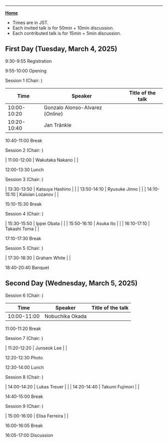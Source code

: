 ---

[**Home**](index)

- Times are in JST. 
- Each invited talk is for 50min + 10min discussion. 
- Each contributed talk is for 15min + 5min discussion. 
<!--- Both of them include time for questions and comments.-->

## First Day (Tuesday, March 4, 2025)

9:30-9:55 Registration

9:55-10:00 Opening

Session 1 (Chair: )

| Time | Speaker | Title of the talk |
|----|----|----|
| 10:00-10:20 | Gonzalo Alonso-Alvarez (*Online*) | []() |
| 10:20-10:40 | Jan Tränkle | []() |

10:40-11:00    Break

Session 2 (Chair: )

| 11:00-12:00 | Wakutaka Nakano | []() |

12:00-13:30  Lunch

Session 3 (Chair: )

| 13:30-13:50 | Katsuya Hashino | []() |
| 13:50-14:10 | Ryusuke Jinno | []() |
| 14:10-15:10 | Kaloian Lozanov | []() |

15:10-15:30 Break

Session 4 (Chair: )

| 15:30-15:50 | Ippei Obata | []() |
| 15:50-16:10 | Asuka Ito | []() |
| 16:10-17:10 | Takashi Toma | []() |

17:10-17:30 Break

Session 5 (Chair: )

| 17:30-18:30 | Graham White | []() |

18:40-20:40 Banquet

## Second Day (Wednesday, March 5, 2025)

Session 6 (Chair: )

| Time | Speaker | Title of the talk |
|----|----|----|
| 10:00-11:00 | Nobuchika Okada | []() |

11:00-11:20 Break

Session 7 (Chair: )

| 11:20-12:20 | Junseok Lee | []()|

12:20-12:30 Photo

12:30-14:00 Lunch

Session 8 (Chair: )

| 14:00-14:20 | Lukas Treuer | []() |
| 14:20-14:40 | Takumi Fujimori | []() |

14:40-15:00 Break

Session 9 (Chair: )

| 15:00-16:00 | Elisa Ferreira | []() |

16:00-16:05 Break

16:05-17:00 Discussion





